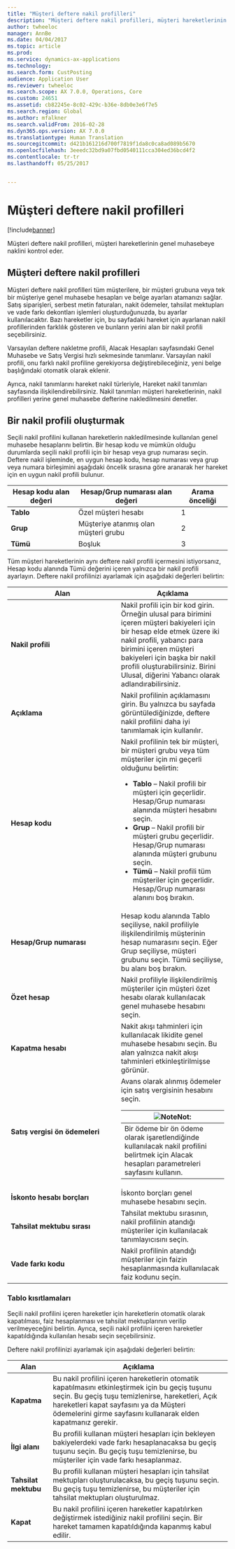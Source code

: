 ```yaml
---
title: "Müşteri deftere nakil profilleri"
description: "Müşteri deftere nakil profilleri, müşteri hareketlerinin genel muhasebeye naklini kontrol eder."
author: twheeloc
manager: AnnBe
ms.date: 04/04/2017
ms.topic: article
ms.prod: 
ms.service: dynamics-ax-applications
ms.technology: 
ms.search.form: CustPosting
audience: Application User
ms.reviewer: twheeloc
ms.search.scope: AX 7.0.0, Operations, Core
ms.custom: 24651
ms.assetid: cb82245e-8c02-429c-b36e-8db0e3e6f7e5
ms.search.region: Global
ms.author: mfalkner
ms.search.validFrom: 2016-02-28
ms.dyn365.ops.version: AX 7.0.0
ms.translationtype: Human Translation
ms.sourcegitcommit: d421b161216d700f7819f1da8c0ca8ad089b5670
ms.openlocfilehash: 3eeedc32bd9a07fbd0540111cca304ed36bcd4f2
ms.contentlocale: tr-tr
ms.lasthandoff: 05/25/2017


---
```


# <a name="customer-posting-profiles"></a>Müşteri deftere nakil profilleri

[!include[banner](../includes/banner.md)]


Müşteri deftere nakil profilleri, müşteri hareketlerinin genel muhasebeye naklini kontrol eder.

<a name="customer-posting-profiles"></a>Müşteri deftere nakil profilleri
-------------------------

Müşteri deftere nakil profilleri tüm müşterilere, bir müşteri grubuna veya tek bir müşteriye genel muhasebe hesapları ve belge ayarları atamanızı sağlar. Satış siparişleri, serbest metin faturaları, nakit ödemeler, tahsilat mektupları ve vade farkı dekontları işlemleri oluşturduğunuzda, bu ayarlar kullanılacaktır. Bazı hareketler için, bu sayfadaki hareket için ayarlanan nakil profillerinden farklılık gösteren ve bunların yerini alan bir nakil profili seçebilirsiniz. 

Varsayılan deftere nakletme profili, Alacak Hesapları sayfasındaki Genel Muhasebe ve Satış Vergisi hızlı sekmesinde tanımlanır. Varsayılan nakil profili, onu farklı nakil profiline gerekiyorsa değiştirebileceğiniz, yeni belge başlığındaki otomatik olarak eklenir.

Ayrıca, nakil tanımlarını hareket nakil türleriyle, Hareket nakil tanımları sayfasında ilişkilendirebilirsiniz. Nakil tanımları müşteri hareketlerinin, nakil profilleri yerine genel muhasebe defterine nakledilmesini denetler.

## <a name="creating-a-posting-profile"></a>Bir nakil profili oluşturmak
Seçili nakil profilini kullanan hareketlerin nakledilmesinde kullanılan genel muhasebe hesaplarını belirtin. Bir hesap kodu ve mümkün olduğu durumlarda seçili nakil profili için bir hesap veya grup numarası seçin. Deftere nakil işleminde, en uygun hesap kodu, hesap numarası veya grup veya numara birleşimini aşağıdaki öncelik sırasına göre aranarak her hareket için en uygun nakil profili bulunur.

| **Hesap kodu** alan değeri | **Hesap/Grup numarası** alan değeri            | Arama önceliği |
|------------------------------|-------------------------------------------------|-----------------|
| **Tablo**                    | Özel müşteri hesabı                       | 1               |
| **Grup**                    | Müşteriye atanmış olan müşteri grubu | 2               |
| **Tümü**                      | Boşluk                                           | 3               |

Tüm müşteri hareketlerinin aynı deftere nakil profili içermesini istiyorsanız, Hesap kodu alanında Tümü değerini içeren yalnızca bir nakil profili ayarlayın. Deftere nakil profilinizi ayarlamak için aşağıdaki değerleri belirtin:

<table>
<colgroup>
<col width="50%" />
<col width="50%" />
</colgroup>
<thead>
<tr class="header">
<th>Alan</th>
<th>Açıklama</th>
</tr>
</thead>
<tbody>
<tr class="odd">
<td><strong>Nakil profili</strong></td>
<td>Nakil profili için bir kod girin. Örneğin ulusal para birimini içeren müşteri bakiyeleri için bir hesap elde etmek üzere iki nakil profili, yabancı para birimini içeren müşteri bakiyeleri için başka bir nakil profili oluşturabilirsiniz. Birini Ulusal, diğerini Yabancı olarak adlandırabilirsiniz.</td>
</tr>
<tr class="even">
<td><strong>Açıklama</strong></td>
<td>Nakil profilinin açıklamasını girin. Bu yalnızca bu sayfada görüntülediğinizde, deftere nakil profilini daha iyi tanımlamak için kullanılır.</td>
</tr>
<tr class="odd">
<td><strong>Hesap kodu</strong></td>
<td>Nakil profilinin tek bir müşteri, bir müşteri grubu veya tüm müşteriler için mi geçerli olduğunu belirtin:
<ul>
<li><strong>Tablo</strong> – Nakil profili bir müşteri için geçerlidir. Hesap/Grup numarası alanında müşteri hesabını seçin.</li>
<li><strong>Grup</strong> – Nakil profili bir müşteri grubu geçerlidir. Hesap/Grup numarası alanında müşteri grubunu seçin.</li>
<li><strong>Tümü</strong> – Nakil profili tüm müşteriler için geçerlidir. Hesap/Grup numarası alanını boş bırakın.</li>
</ul></td>
</tr>
<tr class="even">
<td><strong>Hesap/Grup numarası</strong></td>
<td>Hesap kodu alanında Tablo seçiliyse, nakil profiliyle ilişkilendirilmiş müşterinin hesap numarasını seçin. Eğer Grup seçiliyse, müşteri grubunu seçin. Tümü seçiliyse, bu alanı boş bırakın.</td>
</tr>
<tr class="odd">
<td><strong>Özet hesap</strong></td>
<td>Nakil profiliyle ilişkilendirilmiş müşteriler için müşteri özet hesabı olarak kullanılacak genel muhasebe hesabını seçin.</td>
</tr>
<tr class="even">
<td><strong>Kapatma hesabı</strong></td>
<td>Nakit akışı tahminleri için kullanılacak likidite genel muhasebe hesabını seçin. Bu alan yalnızca nakit akışı tahminleri etkinleştirilmişse görünür.</td>
</tr>
<tr class="odd">
<td><strong>Satış vergisi ön ödemeleri</strong></td>
<td>Avans olarak alınmış ödemeler için satış vergisinin hesabını seçin.
<div class="alert">
<table>
<thead>
<tr class="header">
<th><img src="https://i-technet.sec.s-msft.com/areas/global/content/clear.gif" title="Note" alt="Note" id="alert_note" class="cl_IC101471" /><strong>Not:</strong></th>
</tr>
</thead>
<tbody>
<tr class="odd">
<td>Bir ödeme bir ön ödeme olarak işaretlendiğinde kullanılacak nakil profilini belirtmek için Alacak hesapları parametreleri sayfasını kullanın.</td>
</tr>
</tbody>
</table>
</div></td>
</tr>
<tr class="even">
<td><strong>İskonto hesabı borçları</strong></td>
<td>İskonto borçları genel muhasebe hesabını seçin.</td>
</tr>
<tr class="odd">
<td><strong>Tahsilat mektubu sırası</strong></td>
<td>Tahsilat mektubu sırasının, nakil profilinin atandığı müşteriler için kullanılacak tanımlayıcısını seçin.</td>
</tr>
<tr class="even">
<td><strong>Vade farkı kodu</strong></td>
<td>Nakil profilinin atandığı müşteriler için faizin hesaplanmasında kullanılacak faiz kodunu seçin.</td>
</tr>
</tbody>
</table>

### 

### <a name="table-restrictions"></a>**Tablo kısıtlamaları**

Seçili nakil profilini içeren hareketler için hareketlerin otomatik olarak kapatılması, faiz hesaplanması ve tahsilat mektuplarının verilip verilmeyeceğini belirtin. Ayrıca, seçili nakil profilini içeren hareketler kapatıldığında kullanılan hesabı seçin seçebilirsiniz.

Deftere nakil profilinizi ayarlamak için aşağıdaki değerleri belirtin:

| Alan                 | Açıklama                                                                                                                                                                                                                                        |
|-----------------------|----------------------------------------------------------------------------------------------------------------------------------------------------------------------------------------------------------------------------------------------------|
| **Kapatma**        | Bu nakil profilini içeren hareketlerin otomatik kapatılmasını etkinleştirmek için bu geçiş tuşunu seçin. Bu geçiş tuşu temizlenirse, hareketleri, Açık hareketleri kapat sayfasını ya da Müşteri ödemelerini girme sayfasını kullanarak elden kapatmanız gerekir. |
| **İlgi alanı**          | Bu profili kullanan müşteri hesapları için bekleyen bakiyelerdeki vade farkı hesaplanacaksa bu geçiş tuşunu seçin. Bu geçiş tuşu temizlenirse, bu müşteriler için vade farkı hesaplanmaz.                                           |
| **Tahsilat mektubu** | Bu profili kullanan müşteri hesapları için tahsilat mektupları oluşturulacaksa, bu geçiş tuşunu seçin. Bu geçiş tuşu temizlenirse, bu müşteriler için tahsilat mektupları oluşturulmaz.                                                 |
| **Kapat**             | Bu nakil profilini içeren hareketler kapatılırken değiştirmek istediğiniz nakil profilini seçin. Bir hareket tamamen kapatıldığında kapanmış kabul edilir.                                                                           |






